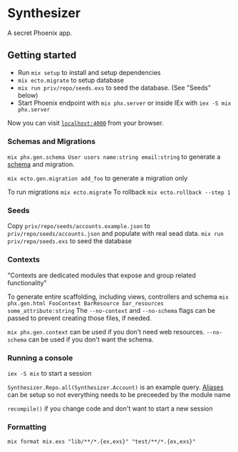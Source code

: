 # Synthesizer

A secret Phoenix app.

## Getting started

  * Run `mix setup` to install and setup dependencies
  * `mix ecto.migrate` to setup database
  * `mix run priv/repo/seeds.exs` to seed the database. (See "Seeds" below)
  * Start Phoenix endpoint with `mix phx.server` or inside IEx with `iex -S mix phx.server`

Now you can visit [`localhost:4000`](http://localhost:4000) from your browser.

### Schemas and Migrations

`mix phx.gen.schema User users name:string email:string` to generate a [schema](https://hexdocs.pm/phoenix/ecto.html) and migration.

`mix ecto.gen.migration add_foo` to generate a migration only

To run migrations `mix ecto.migrate`
To rollback `mix ecto.rollback --step 1`

### Seeds

Copy `priv/repo/seeds/accounts.example.json` to `priv/repo/seeds/accounts.json` and populate with real sead data.
`mix run priv/repo/seeds.exs` to seed the database

### Contexts

"Contexts are dedicated modules that expose and group related functionality"

To generate entire scaffolding, including views, controllers and schema `mix phx.gen.html FooContext BarResource bar_resources some_attribute:string`
The `--no-context` and `--no-schema` flags can be passed to prevent creating those files, if needed.

`mix phx.gen.context` can be used if you don't need web resources. `--no-schema` can be used if you don't want the schema.

### Running a console

`iex -S mix` to start a session

`Synthesizer.Repo.all(Synthesizer.Account)` is an example query. [Aliases](https://hexdocs.pm/phoenix/ecto.html) can be setup so not everything needs to be preceeded by the module name

`recompile()` if you change code and don't want to start a new session


### Formatting

`mix format mix.exs "lib/**/*.{ex,exs}" "test/**/*.{ex,exs}"`
